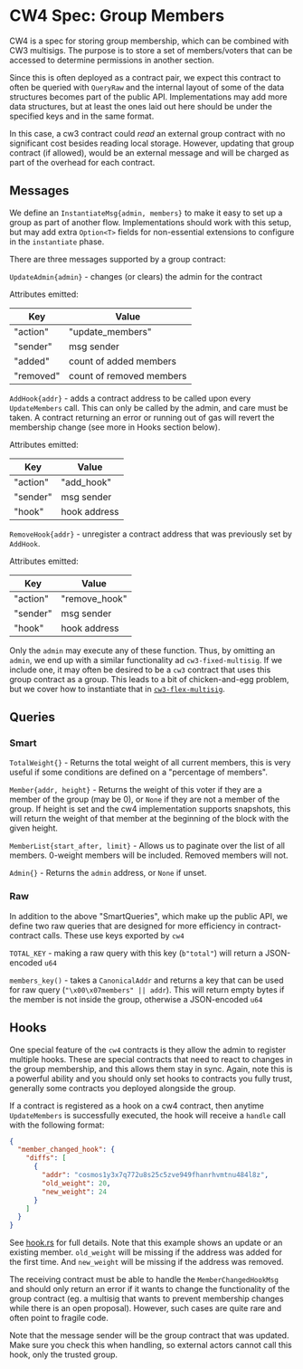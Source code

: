 # CW4 Spec: Group Members

CW4 is a spec for storing group membership, which can be combined with CW3 multisigs. The purpose is to store a set of
members/voters that can be accessed to determine permissions in another section.

Since this is often deployed as a contract pair, we expect this contract to often be queried with `QueryRaw` and the
internal layout of some of the data structures becomes part of the public API. Implementations may add more data
structures, but at least the ones laid out here should be under the specified keys and in the same format.

In this case, a cw3 contract could _read_ an external group contract with no significant cost besides reading local
storage. However, updating that group contract (if allowed), would be an external message and will be charged as part of
the overhead for each contract.

## Messages

We define an `InstantiateMsg{admin, members}` to make it easy to set up a group as part of another flow. Implementations
should work with this setup, but may add extra `Option<T>` fields for non-essential extensions to configure in the
`instantiate` phase.

There are three messages supported by a group contract:

`UpdateAdmin{admin}` - changes (or clears) the admin for the contract

Attributes emitted:

| Key       | Value                    |
| --------- | ------------------------ |
| "action"  | "update_members"         |
| "sender"  | msg sender               |
| "added"   | count of added members   |
| "removed" | count of removed members |

`AddHook{addr}` - adds a contract address to be called upon every `UpdateMembers` call. This can only be called by the
admin, and care must be taken. A contract returning an error or running out of gas will revert the membership change
(see more in Hooks section below).

Attributes emitted:

| Key      | Value        |
| -------- | ------------ |
| "action" | "add_hook"   |
| "sender" | msg sender   |
| "hook"   | hook address |

`RemoveHook{addr}` - unregister a contract address that was previously set by `AddHook`.

Attributes emitted:

| Key      | Value         |
| -------- | ------------- |
| "action" | "remove_hook" |
| "sender" | msg sender    |
| "hook"   | hook address  |

Only the `admin` may execute any of these function. Thus, by omitting an `admin`, we end up with a similar functionality
ad `cw3-fixed-multisig`. If we include one, it may often be desired to be a `cw3` contract that uses this group contract
as a group. This leads to a bit of chicken-and-egg problem, but we cover how to instantiate that in
[`cw3-flex-multisig`](../../contracts/cw3-flex-multisig/README.md#instantiation).

## Queries

### Smart

`TotalWeight{}` - Returns the total weight of all current members, this is very useful if some conditions are defined on
a "percentage of members".

`Member{addr, height}` - Returns the weight of this voter if they are a member of the group (may be 0), or `None` if
they are not a member of the group. If height is set and the cw4 implementation supports snapshots, this will return the
weight of that member at the beginning of the block with the given height.

`MemberList{start_after, limit}` - Allows us to paginate over the list of all members. 0-weight members will be
included. Removed members will not.

`Admin{}` - Returns the `admin` address, or `None` if unset.

### Raw

In addition to the above "SmartQueries", which make up the public API, we define two raw queries that are designed for
more efficiency in contract-contract calls. These use keys exported by `cw4`

`TOTAL_KEY` - making a raw query with this key (`b"total"`) will return a JSON-encoded `u64`

`members_key()` - takes a `CanonicalAddr` and returns a key that can be used for raw query
(`"\x00\x07members" || addr`). This will return empty bytes if the member is not inside the group, otherwise a
JSON-encoded `u64`

## Hooks

One special feature of the `cw4` contracts is they allow the admin to register multiple hooks. These are special
contracts that need to react to changes in the group membership, and this allows them stay in sync. Again, note this is
a powerful ability and you should only set hooks to contracts you fully trust, generally some contracts you deployed
alongside the group.

If a contract is registered as a hook on a cw4 contract, then anytime `UpdateMembers` is successfully executed, the hook
will receive a `handle` call with the following format:

```json
{
  "member_changed_hook": {
    "diffs": [
      {
        "addr": "cosmos1y3x7q772u8s25c5zve949fhanrhvmtnu484l8z",
        "old_weight": 20,
        "new_weight": 24
      }
    ]
  }
}
```

See [hook.rs](./src/hook.rs) for full details. Note that this example shows an update or an existing member.
`old_weight` will be missing if the address was added for the first time. And `new_weight` will be missing if the
address was removed.

The receiving contract must be able to handle the `MemberChangedHookMsg` and should only return an error if it wants to
change the functionality of the group contract (eg. a multisig that wants to prevent membership changes while there is
an open proposal). However, such cases are quite rare and often point to fragile code.

Note that the message sender will be the group contract that was updated. Make sure you check this when handling, so
external actors cannot call this hook, only the trusted group.
